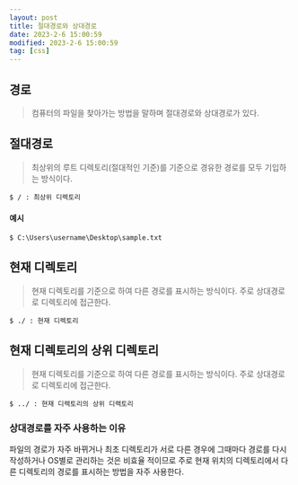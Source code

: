```yaml
---
layout: post
title: 절대경로와 상대경로
date: 2023-2-6 15:00:59
modified: 2023-2-6 15:00:59
tag: [css]
---
```


## 경로
> 컴퓨터의 파일을 찾아가는 방법을 말하며 절대경로와 상대경로가 있다.

## 절대경로
> 최상위의 루트 디렉토리(절대적인 기준)를 기준으로 경유한 경로를 모두 기입하는 방식이다.

```
$ / : 최상위 디렉토리
```

#### 예시
```
$ C:\Users\username\Desktop\sample.txt
```
## 현재 디렉토리
> 현재 디렉토리를 기준으로 하여 다른 경로를 표시하는 방식이다. 주로 상대경로로 디렉토리에 접근한다.
```
$ ./ : 현재 디렉토리
```

## 현재 디렉토리의 상위 디렉토리
> 현재 디렉토리를 기준으로 하여 다른 경로를 표시하는 방식이다. 주로 상대경로로 디렉토리에 접근한다.

```
$ ../ : 현재 디렉토리의 상위 디랙토리
```

### 상대경로를 자주 사용하는 이유
파일의 경로가 자주 바뀌거나 최초 디렉토리가 서로 다른 경우에 그때마다 경로를 다시 작성하거나 OS별로 관리하는 것은 비효율 적이므로 주로 현재 위치의 디렉토리에서 다른 디렉토리의 경로를 표시하는 방법을 자주 사용한다. 
